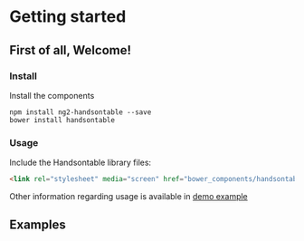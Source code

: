 # Getting started

## First of all, Welcome!

### Install

Install the components
```
npm install ng2-handsontable --save
bower install handsontable
```

### Usage

Include the Handsontable library files:
```html
<link rel="stylesheet" media="screen" href="bower_components/handsontable/dist/handsontable.full.css">
```

Other information regarding usage is available in [demo example](https://github.com/valor-software/ng2-handsontable/tree/master/demo)

## Examples

